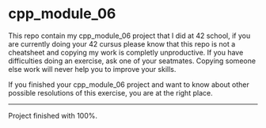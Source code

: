 # cpp_module_06

This repo contain my cpp_module_06 project that I did at 42 school, if you are currently doing your 42 cursus please know that this repo is not a cheatsheet
and copying my work is completly unproductive. If you have difficulties doing an exercise, ask one of your seatmates. Copying someone else work will
never help you to improve your skills.

If you finished your cpp_module_06 project and want to know about other possible resolutions of this exercise, you are at the right place.

---

Project finished with 100%.
